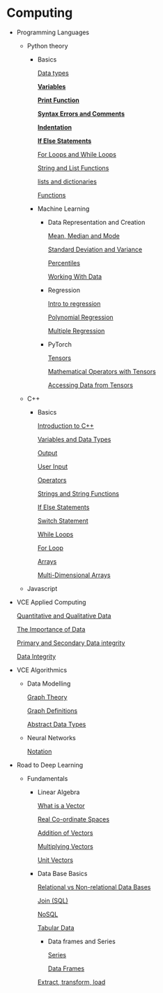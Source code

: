 # Computing

- Programming Languages
    - Python theory
        - Basics
            
            [Data types](Data%20types.md)
            
            [**Variables**](Variables.md)
            
            [**Print Function**](Print%20Function.md)
            
            [**Syntax Errors and Comments**](Syntax%20Errors%20and%20Comments.md)
            
            [**Indentation**](Indentation.md)
            
            [**If Else Statements**](If%20Else%20Statements.md)
            
            [For Loops and While Loops ](For%20Loops%20and%20While%20Loops.md)
            
            [String and List Functions ](String%20and%20List%20Functions.md)
            
            [lists and dictionaries](Lists%20and%20Dictionaries.md)
            
            [Functions](Functions.md)
            
        - Machine Learning
            - Data Representation and Creation
                
                [Mean, Median and Mode ](Mean,%20Median%20and%20Mode.md)
                
                [Standard Deviation and Variance](Standard%20Deviation%20and%20Variance.md)
                
                [Percentiles](Percentiles.md)
                
                [Working With Data](Working%20With%20Data.md)
                
            - Regression
                
                [Intro to regression](Intro%20to%20regression.md)
                
                [Polynomial Regression](Polynomial%20Regression.md)
                
                [Multiple Regression](Multiple%20Regression.md)
                
            - PyTorch
                
                [Tensors](Tensors.md)
                
                [Mathematical Operators with Tensors](Mathematical%20Operators%20with%20Tensors.md)
                
                [Accessing Data from Tensors](Accessing%20Data%20from%20Tensors.md)
                
    - C++
        - Basics
            
            [Introduction to C++](Introduction%20to%20C++.md)
            
            [Variables and Data Types](Variables%20and%20Data%20Types.md)
            
            [Output](Output.md)
            
            [User Input](User%20Input.md)
            
            [Operators](Operators.md)
            
            [Strings and String Functions](Strings%20and%20String%20Functions.md)
            
            [If Else Statements](If%20Else%20Statements%20c++.md)
            
            [Switch Statement](Switch%20Statement.md)
            
            [While Loops](While%20Loops.md)
            
            [For Loop](For%20Loop.md)
            
            [Arrays](Arrays.md)
            
            [Multi-Dimensional Arrays](Multi-Dimensional%20Arrays.md)
            
    - Javascript
- VCE Applied Computing
    
    [Quantitative and Qualitative Data](Quantitative%20and%20Qualitative%20Data.md)
    
    [The Importance of Data](The%20Importance%20of%20Data.md)
    
    [Primary and Secondary Data integrity](Primary%20and%20Secondary%20Data%20integrity.md)
    
    [Data Integrity](Data%20Integrity.md)
    
- VCE Algorithmics
    - Data Modelling
        
        [Graph Theory](Graph%20Theory.md)
        
        [Graph Definitions](Graph%20Definitions.md)
        
        [Abstract Data Types](Abstract%20Data%20Types.md)
        
    - Neural Networks
        
        [Notation](Notation.md)
        
    
- Road to Deep Learning
    - Fundamentals
        - Linear Algebra
            
            [What is a Vector](What%20is%20a%20Vector.md)
            
            [Real Co-ordinate Spaces](Real%20Co-ordinate%20Spaces.md)
            
            [Addition of Vectors](Addition%20of%20Vectors.md)
            
            [Multiplying Vectors](Multiplying%20Vectors.md)
            
            [Unit Vectors](Unit%20Vectors.md)
            
        - Data Base Basics
            
            [Relational vs Non-relational Data Bases](Relational%20vs%20Non-relational%20Data%20Bases.md)
            
            [Join (SQL)](Join%20(SQL).md)
            
            [NoSQL](NoSQL.md)
            
            [Tabular Data](Tabular%20Data.md)
            
            - Data frames and Series
                
                [Series](Series.md)
                
                [Data Frames](Data%20Frames.md)
                
            
            [Extract, transform, load](Extract,%20transform,%20load.md)